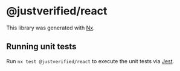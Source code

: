 # @justverified/react

This library was generated with [Nx](https://nx.dev).

## Running unit tests

Run `nx test @justverified/react` to execute the unit tests via [Jest](https://jestjs.io).
